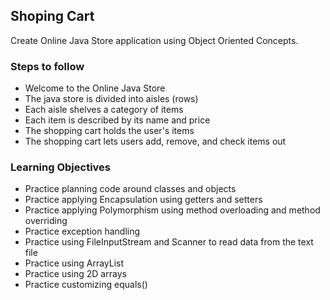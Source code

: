 ## Shoping Cart
Create Online Java Store application using Object Oriented Concepts.
### Steps to follow
- Welcome to the Online Java Store
- The java store is divided into aisles (rows)
- Each aisle shelves a category of items
- Each item is described by its name and price
- The shopping cart holds the user's items
- The shopping cart lets users add, remove, and check items out

### Learning Objectives
- Practice planning code around classes and objects
- Practice applying Encapsulation using getters and setters
- Practice applying Polymorphism using method overloading and method overriding
- Practice exception handling
- Practice using FileInputStream and Scanner to read data from the text file
- Practice using ArrayList
- Practice using 2D arrays
- Practice customizing equals()
